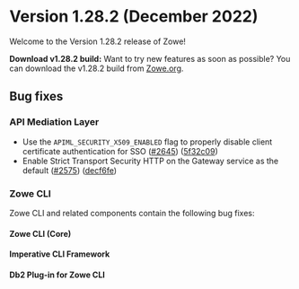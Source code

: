 # Version 1.28.2 (December 2022)

Welcome to the Version 1.28.2 release of Zowe! 

**Download v1.28.2 build:** Want to try new features as soon as possible? You can download the v1.28.2 build from [Zowe.org](https://www.zowe.org/download.html).

## Bug fixes

### API Mediation Layer

* Use the `APIML_SECURITY_X509_ENABLED` flag to properly disable client certificate authentication for SSO ([#2645](https://github.com/zowe/api-layer/issues/2645)) ([5f32c09](https://github.com/zowe/api-layer/commit/5f32c09))
* Enable Strict Transport Security HTTP on the Gateway service as the default ([#2575](https://github.com/zowe/api-layer/issues/2552)) ([decf6fe](https://github.com/zowe/api-layer/commit/decf6fe))


### Zowe CLI

Zowe CLI and related components contain the following bug fixes:

#### Zowe CLI (Core)


#### Imperative CLI Framework


#### Db2 Plug-in for Zowe CLI
